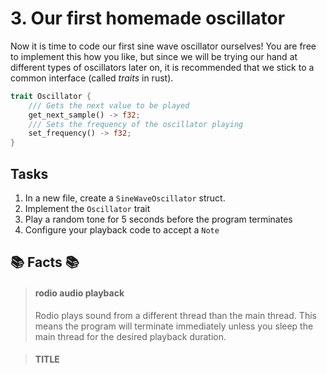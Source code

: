 # 3. Our first homemade oscillator
Now it is time to code our first sine wave oscillator ourselves!
You are free to implement this how you like, but since we will be trying our hand at different types of oscillators later on, it 
is recommended that we stick to a common interface (called _traits_ in rust).

```rust
trait Oscillator {
    /// Gets the next value to be played
    get_next_sample() -> f32;
    /// Sets the frequency of the oscillator playing
    set_frequency() -> f32;
}
```
## Tasks
1. In a new file, create a `SineWaveOscillator` struct.
2. Implement the `Oscillator` trait 
3. Play a random tone for 5 seconds before the program terminates
4. Configure your playback code to accept a `Note`


## 📚 Facts 📚
> #### rodio audio playback
> Rodio plays sound from a different thread than the main thread. This means the program will terminate immediately unless you sleep the main thread for the desired playback duration.

> #### TITLE
> 